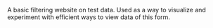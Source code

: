 A basic filtering website on test data. Used as a way to visualize and experiment with efficient ways to view data of this form.
